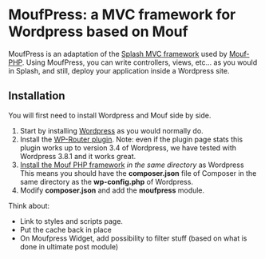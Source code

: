 MoufPress: a MVC framework for Wordpress based on Mouf
======================================================

MoufPress is an adaptation of the [Splash MVC framework](http://mouf-php.com/packages/mouf/mvc.splash/index.md) 
used by [Mouf-PHP](http://mouf-php.com).
Using MoufPress, you can write controllers, views, etc... as you would in Splash, and still, deploy your application
inside a Wordpress site.

Installation
------------

You will first need to install Wordpress and Mouf side by side.

1. Start by installing [Wordpress](http://wordpress.org/) as you would normally do.
2. Install the [WP-Router plugin](https://wordpress.org/plugins/wp-router/).
   Note: even if the plugin page stats this plugin works up to version 3.4 of Wordpress,
   we have tested with Wordpress 3.8.1 and it works great. 
3. [Install the Mouf PHP framework](http://mouf-php.com/packages/mouf/mouf/doc/installing_mouf.md) _in the same directory_ as Wordpress
   This means you should have the **composer.json** file of Composer in the same directory as the **wp-config.php** of Wordpress.
4. Modify **composer.json** and add the **moufpress** module.



Think about:
- Link to styles and scripts page.
- Put the cache back in place
- On Moufpress Widget, add possibility to filter stuff (based on what is done in ultimate post module)